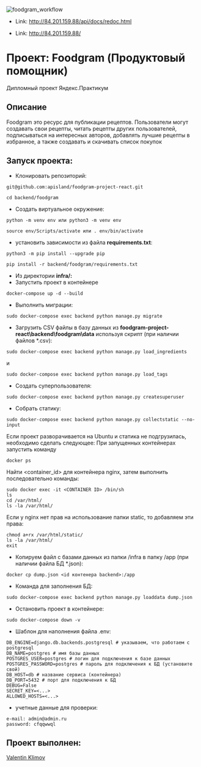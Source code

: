![foodgram_workflow](https://github.com/apisland/foodgram-project-react/actions/workflows/foodgram_workflow.yml/badge.svg)

- Link: http://84.201.159.88/api/docs/redoc.html

- Link: http://84.201.159.88/

# Проект: Foodgram (Продуктовый помощник)
Дипломный проект Яндекс.Практикум

## Описание
Foodgram это ресурс для публикации рецептов.
Пользователи могут создавать свои рецепты, читать рецепты других пользователей, подписываться на интересных авторов,
добавлять лучшие рецепты в избранное, а также создавать и скачивать список покупок


## Запуск проекта:
- Клонировать репозиторий:
```
git@github.com:apisland/foodgram-project-react.git
```
```
cd backend/foodgram
```
- Создать виртуальное окружение:
```
python -m venv env или python3 -m venv env
```
```
source env/Scripts/activate или . env/bin/activate
```
- установить зависимости из файла **requirements.txt**:
```
python3 -m pip install --upgrade pip
```
```
pip install -r backend/foodgram/requirements.txt
```

- Из директории **infra/:**
-  Запустить проект в контейнере
```
docker-compose up -d --build
```
- Выполнить миграции:
```
sudo docker-compose exec backend python manage.py migrate
```
- Загрузить CSV файлы в базу данных из __foodgram-project-react\backend\foodgram\data__ используя скрипт (при наличии файлов *.csv):
```
sudo docker-compose exec backend python manage.py load_ingredients
```
и
```
sudo docker-compose exec backend python manage.py load_tags
```

- Создать суперпользователя:
```
sudo docker-compose exec backend python manage.py createsuperuser
```
- Собрать статику:
```
sudo docker-compose exec backend python manage.py collectstatic --no-input
```
Если проект разворачивается на Ubuntu и статика не подгрузилась,
необходимо сделать следующее:
При запущенных контейнерах запустить команду
```
docker ps
```
Найти <container_id> для контейнера nginx, затем выполнить последовательно команды:
```
sudo docker exec -it <CONTAINER ID> /bin/sh
ls
cd /var/html/
ls -la /var/html/
```
Если у nginx нет прав на использование папки static, то добавляем эти права:
```
chmod a+rx /var/html/static/
ls -la /var/html/
exit
```
- Копируем файл с базами данных из папки /infra в папку /app (при наличии файла БД *.json):
```
docker cp dump.json <id контенера backend>:/app
```
- Команда для заполнения БД:
```
sudo docker-compose exec backend python manage.py loaddata dump.json
```
- Остановить проект в контейнере:
```
sudo docker-compose down -v
```
- Шаблон для наполнения файла .env:
```
DB_ENGINE=django.db.backends.postgresql # указываем, что работаем с postgresql
DB_NAME=postgres # имя базы данных
POSTGRES_USER=postgres # логин для подключения к базе данных
POSTGRES_PASSWORD=postgres # пароль для подключения к БД (установите свой)
DB_HOST=db # название сервиса (контейнера)
DB_PORT=5432 # порт для подключения к БД
DEBUG=False
SECRET_KEY=<...>
ALLOWED_HOSTS=<...>
```
- учетные данные для проверки:
```
e-mail: admin@admin.ru
password: cfqqwwql
```
## Проект выполнен:
[Valentin Klimov](https://github.com/apisland)
